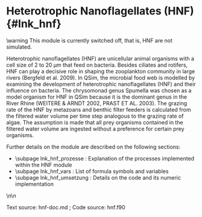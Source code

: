 Heterotrophic Nanoflagellates (HNF)  {#lnk_hnf}
==================================

\warning This module is currently switched off, that is, HNF are not simulated.

Heterotrophic nanoflagellates (HNF) are unicellular animal organisms with a 
cell size of 2 to 20 µm that feed on bacteria. Besides ciliates and rotifers, 
HNF can play a decisive role in shaping the zooplankton community in
large rivers (Bergfeld et al. 2009). In QSim, the microbial food web is modelled 
by examining the development of heterotrophic nanoflagellates (HNF) and their 
influence on bacteria. The chrysomonad genus Spumella was chosen as a model 
organism for HNF in QSim because it is the dominant genus in the River Rhine 
(WEITERE & ARNDT 2002, PRAST ET AL. 2003). The grazing rate of the HNF by 
metazoans and benthic filter feeders is calculated from the filtered water 
volume per time step analogous to the grazing rate of algae. The assumption is 
made that all prey organisms contained in the filtered water volume are ingested 
without a preference for certain prey organisms.

Further details on the module are described on the following sections:
- \subpage lnk_hnf_prozesse : Explanation of the processes implemented 
   within the HNF module
- \subpage lnk_hnf_vars : List of formula symbols and variables
- \subpage lnk_hnf_umsetzung : Details on the code and its numeric 
   implementation 


\n\n

Text source: hnf-doc.md ; Code source: hnf.f90


